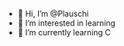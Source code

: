 - 👋 Hi, I’m @Plauschi
- 👀 I’m interested in learning
- 🌱 I’m currently learning C

<!---
Plauschi/Plauschi is a ✨ special ✨ repository because its `README.md` (this file) appears on your GitHub profile.
You can click the Preview link to take a look at your changes.
--->
